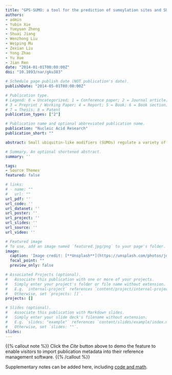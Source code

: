 ```yaml
---
title: "GPS-SUMO: a tool for the prediction of sumoylation sites and SUMO-interaction motifs"
authors:
- admin
- Yubin Xie
- Yueyuan Zheng
- Shuai Jiang
- Wenzhong Liu
- Weiping Mu
- Zexian Liu
- Yong Zhao
- Yu Xue
- Jian Ren
date: "2014-01-01T00:00:00Z"
doi: "10.1093/nar/gku383"

# Schedule page publish date (NOT publication's date).
publishDate: "2014-05-01T00:00:00Z"

# Publication type.
# Legend: 0 = Uncategorized; 1 = Conference paper; 2 = Journal article;
# 3 = Preprint / Working Paper; 4 = Report; 5 = Book; 6 = Book section;
# 7 = Thesis; 8 = Patent
publication_types: ["2"]

# Publication name and optional abbreviated publication name.
publication: "Nucleic Acid Research"
publication_short: ""

abstract: Small ubiquitin-like modifiers (SUMOs) regulate a variety of cellular processes through two distinct mechanisms, including covalent sumoylation and non-covalent SUMO interaction. The complexity of SUMO regulations has greatly hampered the large-scale identification of SUMO substrates or interaction partners on a proteome-wide level. In this work, we developed a new tool called GPS-SUMO for the prediction of both sumoylation sites and SUMO-interaction motifs (SIMs) in proteins. To obtain an accurate performance, a new generation group-based prediction system (GPS) algorithm integrated with Particle Swarm Optimization approach was applied. By critical evaluation and comparison, GPS-SUMO was demonstrated to be substantially superior against other existing tools and methods. With the help of GPS-SUMO, it is now possible to further investigate the relationship between sumoylation and SUMO interaction processes. A web service of GPS-SUMO was implemented in PHP + JavaScript and freely available at http://sumosp.biocuckoo.org.

# Summary. An optional shortened abstract.
summary: ''

tags:
- Source Themes
featured: false

# links:
# - name: ""
#   url: ""
url_pdf: ''
url_code: ''
url_dataset: ''
url_poster: ''
url_project: ''
url_slides: ''
url_source: ''
url_video: ''

# Featured image
# To use, add an image named `featured.jpg/png` to your page's folder. 
image:
  caption: 'Image credit: [**Unsplash**](https://unsplash.com/photos/jdD8gXaTZsc)'
  focal_point: ""
  preview_only: false

# Associated Projects (optional).
#   Associate this publication with one or more of your projects.
#   Simply enter your project's folder or file name without extension.
#   E.g. `internal-project` references `content/project/internal-project/index.md`.
#   Otherwise, set `projects: []`.
projects: []

# Slides (optional).
#   Associate this publication with Markdown slides.
#   Simply enter your slide deck's filename without extension.
#   E.g. `slides: "example"` references `content/slides/example/index.md`.
#   Otherwise, set `slides: ""`.
slides:
---
```


{{% callout note %}}
Click the *Cite* button above to demo the feature to enable visitors to import publication metadata into their reference management software.
{{% /callout %}}

Supplementary notes can be added here, including [code and math](https://sourcethemes.com/academic/docs/writing-markdown-latex/).

